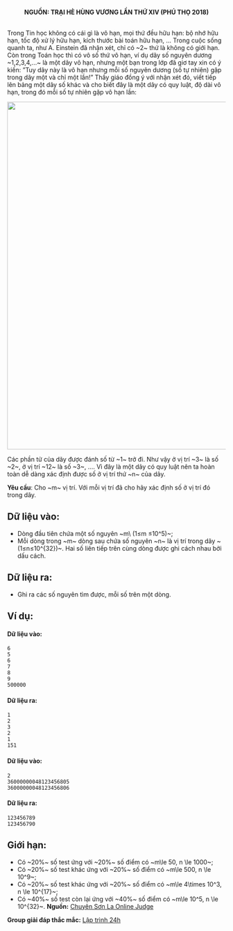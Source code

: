 **<center>NGUỒN: TRẠI HÈ HÙNG VƯƠNG LẦN THỨ XIV (PHÚ THỌ 2018)</center>**
<br>

Trong Tin học không có cái gì là vô hạn, mọi thứ đều hữu hạn: bộ nhớ hữu hạn, tốc độ xử lý hữu hạn, kích thước bài toán hữu hạn, ... Trong cuộc sống quanh ta, như A. Einstein đã nhận xét, chỉ có ~2~ thứ là không có giới hạn.
Còn trong Toán học thì có vô số thứ vô hạn, ví dụ dãy số nguyên dương ~1,2,3,4,…~ là một dãy vô hạn, nhưng một bạn trong lớp đã giơ tay xin có ý kiến: ”Tuy dãy này là vô hạn nhưng mỗi số nguyên dương (số tự nhiên) gặp trong dãy một và chỉ một lần!” Thầy giáo đồng ý với nhận xét đó, viết tiếp lên bảng một dãy số khác và cho biết  đây là một dãy có quy luật, độ dài vô hạn, trong đó mỗi số tự nhiên gặp vô hạn lần:
<center><img src="/images/problems/811/infinity.svg" width=800px></center>

Các phần tử của dãy được đánh số từ ~1~ trở đi. Như vậy ở vị trí ~3~ là số ~2~, ở vị trí ~12~ là số ~3~, …. Vì đây là một dãy có quy luật nên ta hoàn toàn dễ dàng xác định được số ở vị trí thứ ~n~ của dãy.

**Yêu cầu**: Cho ~m~ vị trí. Với mỗi vị trí đã cho hãy xác định số ở vị trí đó trong dãy.

## Dữ liệu vào:
- Dòng đầu tiên chứa một số nguyên ~m\ (1≤m ≤10^5)~;
- Mỗi dòng trong ~m~ dòng sau chứa số nguyên ~n~ là vị trí trong dãy ~(1≤n≤10^{32})~.
Hai số liên tiếp trên cùng dòng được ghi cách nhau bởi dấu cách.

## Dữ liệu ra:
- Ghi ra các số nguyên tìm được, mỗi số trên một dòng.

## Ví dụ: 
#### Dữ liệu vào:
```
6
5
6
7
8
9
500000
```

#### Dữ liệu ra:
```
1
2
3
2
1
151
```

#### Dữ liệu vào:
```
2
36000000048123456805
36000000048123456806
```

#### Dữ liệu ra:
```
123456789
123456790
```

## Giới hạn:
- Có ~20\%~ số test ứng với ~20\%~ số điểm có ~m\le 50, n \le 1000~;
- Có ~20\%~ số test khác ứng với ~20\%~ số điểm có ~m\le 500, n \le 10^9~;
- Có ~20\%~ số test khác ứng với ~20\%~ số điểm có ~m\le 4\times 10^3, n \le 10^{17}~;
- Có ~40\%~ số test còn lại ứng với ~40\%~ số điểm có ~m\le 10^5, n \le 10^{32}~.
**Nguồn:** [Chuyên Sơn La Online Judge](http://csloj.ddns.net/)

**Group giải đáp thắc mắc:** [Lập trình 24h](https://www.facebook.com/groups/1386904321519984)